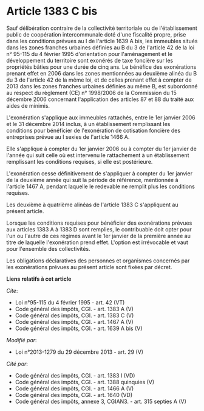 # Article 1383 C bis

Sauf délibération contraire de la collectivité territoriale ou de l'établissement public de coopération intercommunale doté
d'une fiscalité propre, prise dans les conditions prévues au I de l'article 1639 A bis, les immeubles situés dans les zones
franches urbaines définies au B du 3 de l'article 42 de la loi n° 95-115 du 4 février 1995 d'orientation pour l'aménagement
et le développement du territoire sont exonérés de taxe foncière sur les propriétés bâties pour une durée de cinq ans. Le
bénéfice des exonérations prenant effet en 2006 dans les zones mentionnées au deuxième alinéa du B du 3 de l'article 42 de la
même loi, et de celles prenant effet à compter de 2013 dans les zones franches urbaines définies au même B, est subordonné au
respect du règlement (CE) n° 1998/2006 de la Commission du 15 décembre 2006 concernant l'application des articles 87 et 88 du
traité aux aides de minimis. 

L'exonération s'applique aux immeubles rattachés, entre le 1er janvier 2006 et le 31 décembre 2014 inclus, à un établissement
remplissant les conditions pour bénéficier de l'exonération de cotisation foncière des entreprises prévue au I sexies de
l'article 1466 A. 

Elle s'applique à compter du 1er janvier 2006 ou à compter du 1er janvier de l'année qui suit celle où est intervenu le
rattachement à un établissement remplissant les conditions requises, si elle est postérieure. 

L'exonération cesse définitivement de s'appliquer à compter du 1er janvier de la deuxième année qui suit la période de
référence, mentionnée à l'article 1467 A, pendant laquelle le redevable ne remplit plus les conditions requises. 

Les deuxième à quatrième alinéas de l'article 1383 C s'appliquent au présent article. 

Lorsque les conditions requises pour bénéficier des exonérations prévues aux articles 1383 A à 1383 D sont remplies, le
contribuable doit opter pour l'un ou l'autre de ces régimes avant le 1er janvier de la première année au titre de laquelle
l'exonération prend effet. L'option est irrévocable et vaut pour l'ensemble des collectivités. 

Les obligations déclaratives des personnes et organismes concernés par les exonérations prévues au présent article sont
fixées par décret.

**Liens relatifs à cet article**

_Cite_:

  - Loi n°95-115 du 4 février 1995 - art. 42 (VT)
  - Code général des impôts, CGI. - art. 1383 A (V)
  - Code général des impôts, CGI. - art. 1383 C (V)
  - Code général des impôts, CGI. - art. 1467 A (V)
  - Code général des impôts, CGI. - art. 1639 A bis (V)

_Modifié par_:

  - Loi n°2013-1279 du 29 décembre 2013 - art. 29 (V)

_Cité par_:

  - Code général des impôts, CGI. - art. 1383 I (VD)
  - Code général des impôts, CGI. - art. 1388 quinquies (V)
  - Code général des impôts, CGI. - art. 1466 A (V)
  - Code général des impôts, CGI. - art. 1640 (VD)
  - Code général des impôts, annexe 3, CGIAN3. - art. 315 septies A (V)
